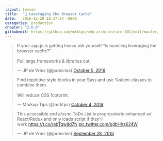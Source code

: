 ```yaml
---
layout: lesson
title:  "📑 Leveraging the Browser Cache"
date:   2016-12-28 10:37:34 -0800
categories: production
chapter: "2.6.0"
githubedit: https://github.com/mrktps/web-architecture-101/edit/master/_unit_2/2.6.0-leveraging-the-browser-cache.markdown
---
```


<blockquote class="twitter-tweet" data-lang="en"><p lang="en" dir="ltr">If your app.js is getting heavy ask yourself “is bundling leveraging the browser cache?”<br><br>Pull large frameworks &amp; libraries out.</p>&mdash; JP de Vries (@jpdevries) <a href="https://twitter.com/jpdevries/status/783567330571849728">October 5, 2016</a></blockquote> 

<blockquote class="twitter-tweet" data-lang="en"><p lang="en" dir="ltr">Find repetitive style blocks in your Sass and use %silent-classes to combine them. <br><br>Will reduce CSS footprint.</p>&mdash; Markup Tips (@mrktps) <a href="https://twitter.com/mrktps/status/783239425971159040">October 4, 2016</a></blockquote> 

<blockquote class="twitter-tweet" data-lang="en"><p lang="en" dir="ltr">This accessible and a/sync ToDo List is progressively enhanced w/ React/Redux and only loads script if they&#39;ll work.<a href="https://t.co/rabTqw8d7N">https://t.co/rabTqw8d7N</a> <a href="https://t.co/gdbHhz624W">pic.twitter.com/gdbHhz624W</a></p>&mdash; JP de Vries (@jpdevries) <a href="https://twitter.com/jpdevries/status/781177223411892225">September 28, 2016</a></blockquote> 

